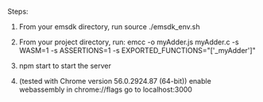 Steps:

1. From your emsdk directory, run
    source ./emsdk_env.sh

2. From your project directory, run:
    emcc -o myAdder.js myAdder.c -s WASM=1 -s ASSERTIONS=1 -s EXPORTED_FUNCTIONS="['_myAdder']"

3. npm start to start the server

4. (tested with Chrome version 56.0.2924.87 (64-bit))
    enable webassembly in chrome://flags
    go to localhost:3000
    